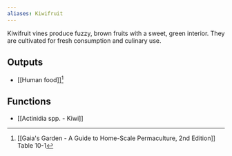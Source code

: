 ```yaml
---
aliases: Kiwifruit
---
```

Kiwifruit vines produce fuzzy, brown fruits with a sweet, green interior. They are cultivated for fresh consumption and culinary use.
## Outputs
- [[Human food]][^1]
## Functions
- [[Actinidia spp. - Kiwi]]

[^1]: [[Gaia's Garden - A Guide to Home-Scale Permaculture, 2nd Edition]] Table 10-1
